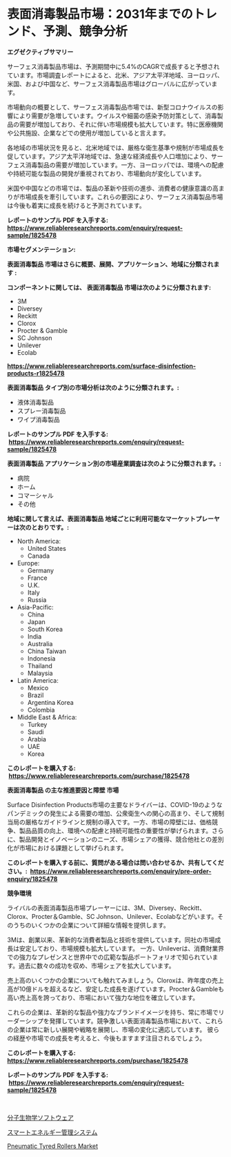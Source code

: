 <p><h1>表面消毒製品市場：2031年までのトレンド、予測、競争分析</h1></p><p><strong>エグゼクティブサマリー</strong></p>
<p><p>サーフェス消毒製品市場は、予測期間中に5.4%のCAGRで成長すると予想されています。市場調査レポートによると、北米、アジア太平洋地域、ヨーロッパ、米国、および中国など、サーフェス消毒製品市場はグローバルに広がっています。</p><p>市場動向の概要として、サーフェス消毒製品市場では、新型コロナウイルスの影響により需要が急増しています。ウイルスや細菌の感染予防対策として、消毒製品の需要が増加しており、それに伴い市場規模も拡大しています。特に医療機関や公共施設、企業などでの使用が増加していると言えます。</p><p>各地域の市場状況を見ると、北米地域では、厳格な衛生基準や規制が市場成長を促しています。アジア太平洋地域では、急速な経済成長や人口増加により、サーフェス消毒製品の需要が増加しています。一方、ヨーロッパでは、環境への配慮や持続可能な製品の開発が重視されており、市場動向が変化しています。</p><p>米国や中国などの市場では、製品の革新や技術の進歩、消費者の健康意識の高まりが市場成長を牽引しています。これらの要因により、サーフェス消毒製品市場は今後も着実に成長を続けると予測されています。</p></p>
<p><strong>レポートのサンプル PDF を入手する: <a href="https://www.reliableresearchreports.com/enquiry/request-sample/1825478">https://www.reliableresearchreports.com/enquiry/request-sample/1825478</a></strong></p>
<p><strong>市場セグメンテーション:</strong></p>
<p><strong> 表面消毒製品 市場はさらに概要、展開、アプリケーション、地域に分類されます :</strong></p>
<p><strong>コンポーネントに関しては、 表面消毒製品 市場は次のように分類されます: &nbsp;</strong></p>
<p><ul><li>3M</li><li>Diversey</li><li>Reckitt</li><li>Clorox</li><li>Procter & Gamble</li><li>SC Johnson</li><li>Unilever</li><li>Ecolab</li></ul></p>
<p><strong><a href="https://www.reliableresearchreports.com/surface-disinfection-products-r1825478">https://www.reliableresearchreports.com/surface-disinfection-products-r1825478</a></strong></p>
<p><strong> 表面消毒製品 タイプ別の市場分析は次のように分類されます。:</strong></p>
<p><ul><li>液体消毒製品</li><li>スプレー消毒製品</li><li>ワイプ消毒製品</li></ul></p>
<p><strong>レポートのサンプル PDF を入手する: &nbsp;<a href="https://www.reliableresearchreports.com/enquiry/request-sample/1825478">https://www.reliableresearchreports.com/enquiry/request-sample/1825478</a></strong></p>
<p><strong> 表面消毒製品 アプリケーション別の市場産業調査は次のように分類されます。:</strong></p>
<p><ul><li>病院</li><li>ホーム</li><li>コマーシャル</li><li>その他</li></ul></p>
<p><strong>地域に関して言えば、表面消毒製品 地域ごとに利用可能なマーケットプレーヤーは次のとおりです。:</strong></p>
<p><ul>
    <li>
        North America:
        <ul>
            <li>United States</li>
            <li>Canada</li>
        </ul>
    </li>
    <li>
        Europe:
        <ul>
            <li>Germany</li>
            <li>France</li>
            <li>U.K.</li>
            <li>Italy</li>
            <li>Russia</li>
        </ul>
    </li>
    <li>
        Asia-Pacific:
        <ul>
            <li>China</li>
            <li>Japan</li>
            <li>South Korea</li>
            <li>India</li>
            <li>Australia</li>
            <li>China Taiwan</li>
            <li>Indonesia</li>
            <li>Thailand</li>
            <li>Malaysia</li>
        </ul>
    </li>
    <li>
        Latin America:
        <ul>
            <li>Mexico</li>
            <li>Brazil</li>
            <li>Argentina Korea</li>
            <li>Colombia</li>
        </ul>
    </li>
    <li>
        Middle East & Africa:
        <ul>
            <li>Turkey</li>
            <li>Saudi</li>
            <li>Arabia</li>
            <li>UAE</li>
            <li>Korea</li>
        </ul>
    </li>
    </ul></p>
<p><strong>このレポートを購入する: &nbsp;<a href="https://www.reliableresearchreports.com/purchase/1825478">https://www.reliableresearchreports.com/purchase/1825478</a></strong></p>
<p><strong>表面消毒製品 の主な推進要因と障壁 市場</strong></p>
<p><p>Surface Disinfection Products市場の主要なドライバーは、COVID-19のようなパンデミックの発生による需要の増加、公衆衛生への関心の高まり、そして規制当局の厳格なガイドラインと規制の導入です。一方、市場の障壁には、価格競争、製品品質の向上、環境への配慮と持続可能性の重要性が挙げられます。さらに、製品開発とイノベーションのニーズ、市場シェアの獲得、競合他社との差別化が市場における課題として挙げられます。</p></p>
<p><strong>このレポートを購入する前に、質問がある場合は問い合わせるか、共有してください。:&nbsp; <a href="https://www.reliableresearchreports.com/enquiry/pre-order-enquiry/1825478">https://www.reliableresearchreports.com/enquiry/pre-order-enquiry/1825478</a></strong></p>
<p><strong>競争環境</strong></p>
<p><p>ライバルの表面消毒製品市場プレーヤーには、3M、Diversey、Reckitt、Clorox、Procter＆Gamble、SC Johnson、Unilever、Ecolabなどがいます。そのうちのいくつかの企業について詳細な情報を提供します。</p><p>3Mは、創業以来、革新的な消費者製品と技術を提供しています。同社の市場成長は安定しており、市場規模も拡大しています。 一方、Unileverは、消費財業界での強力なプレゼンスと世界中での広範な製品ポートフォリオで知られています。過去に数々の成功を収め、市場シェアを拡大しています。</p><p>売上高のいくつかの企業についても触れてみましょう。Cloroxは、昨年度の売上高が10億ドルを超えるなど、安定した成長を遂げています。Procter＆Gambleも高い売上高を誇っており、市場において強力な地位を確立しています。</p><p>これらの企業は、革新的な製品や強力なブランドイメージを持ち、常に市場でリーダーシップを発揮しています。競争激しい表面消毒製品市場において、これらの企業は常に新しい展開や戦略を展開し、市場の変化に適応しています。 彼らの経歴や市場での成長を考えると、今後もますます注目されるでしょう。</p></p>
<p><strong>このレポートを購入する: &nbsp; <a href="https://www.reliableresearchreports.com/purchase/1825478">https://www.reliableresearchreports.com/purchase/1825478</a></strong></p>
<p><strong>レポートのサンプル PDF を入手する: &nbsp;<a href="https://www.reliableresearchreports.com/enquiry/request-sample/1825478">https://www.reliableresearchreports.com/enquiry/request-sample/1825478</a></strong><strong></strong></p>
<p>&nbsp;</p>
<p><p><a href="https://github.com/laurenreichert/Market-Research-Report-List-1/blob/main/193225831655.md">分子生物学ソフトウェア</a></p><p><a href="https://github.com/RodHoppe07/Market-Research-Report-List-1/blob/main/646283831656.md">スマートエネルギー管理システム</a></p><p><a href="https://github.com/mbisetmhermsr/Market-Research-Report-List-2/blob/main/pneumatic-tyred-rollers-market.md">Pneumatic Tyred Rollers Market</a></p></p>